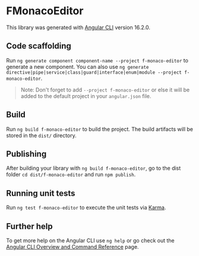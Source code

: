 # FMonacoEditor

This library was generated with [Angular CLI](https://github.com/angular/angular-cli) version 16.2.0.

## Code scaffolding

Run `ng generate component component-name --project f-monaco-editor` to generate a new component. You can also use `ng generate directive|pipe|service|class|guard|interface|enum|module --project f-monaco-editor`.
> Note: Don't forget to add `--project f-monaco-editor` or else it will be added to the default project in your `angular.json` file. 

## Build

Run `ng build f-monaco-editor` to build the project. The build artifacts will be stored in the `dist/` directory.

## Publishing

After building your library with `ng build f-monaco-editor`, go to the dist folder `cd dist/f-monaco-editor` and run `npm publish`.

## Running unit tests

Run `ng test f-monaco-editor` to execute the unit tests via [Karma](https://karma-runner.github.io).

## Further help

To get more help on the Angular CLI use `ng help` or go check out the [Angular CLI Overview and Command Reference](https://angular.io/cli) page.
